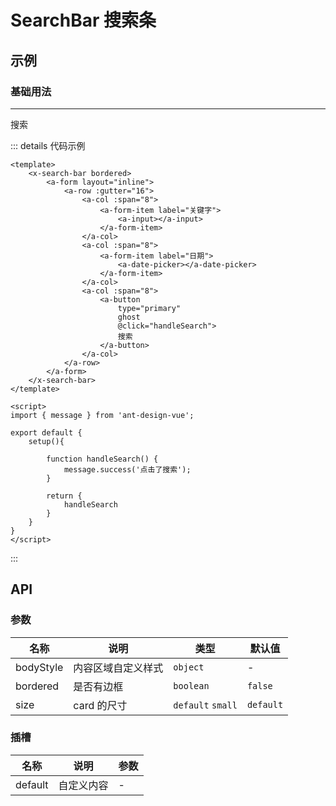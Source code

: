 # SearchBar 搜索条

## 示例

### 基础用法
---
<x-search-bar bordered>
    <a-form layout="inline">
        <a-row :gutter="16">
            <a-col flex="1">
                <a-form-item label="名称">
                    <a-input></a-input>
                </a-form-item>
            </a-col>
            <a-col flex="1">
                <a-form-item label="日期">
                    <a-date-picker></a-date-picker>
                </a-form-item>
            </a-col>
            <a-col flex="100px">
                <a-button
                    type="primary"
                    ghost
                    @click="handleSearch">
                    搜索
                </a-button>
            </a-col>
        </a-row>
    </a-form>
</x-search-bar>

::: details 代码示例
```vue
<template>
    <x-search-bar bordered>
        <a-form layout="inline">
            <a-row :gutter="16">
                <a-col :span="8">
                    <a-form-item label="关键字">
                        <a-input></a-input>
                    </a-form-item>
                </a-col>
                <a-col :span="8">
                    <a-form-item label="日期">
                        <a-date-picker></a-date-picker>
                    </a-form-item>
                </a-col>
                <a-col :span="8">
                    <a-button
                        type="primary"
                        ghost
                        @click="handleSearch">
                        搜索
                    </a-button>
                </a-col>
            </a-row>
        </a-form>
    </x-search-bar>
</template>

<script>
import { message } from 'ant-design-vue';

export default {
    setup(){
        
        function handleSearch() {
            message.success('点击了搜索');
        }
        
        return {
            handleSearch
        }
    }
}
</script>
```
:::

## API

### 参数

| 名称        | 说明        | 类型                | 默认值       |
|-----------|-----------|-------------------|-----------|
| bodyStyle | 内容区域自定义样式 | `object`          | -         |
| bordered  | 是否有边框     | `boolean`         | `false`   | 
| size      | card 的尺寸  | `default` `small` | `default` |

### 插槽

| 名称      | 说明    | 参数  |
|---------|-------|-----|
| default | 自定义内容 | -   |

<script setup>
import { message } from 'ant-design-vue';

function handleSearch() {
    message.success('点击了搜索');
}
</script>

